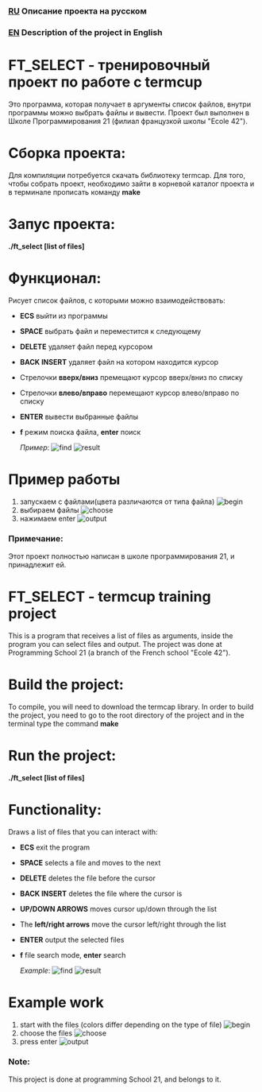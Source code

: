 ### [RU][1] Описание проекта на русском
[1]: https://github.com/udraugr/ft_select/new/master?readme=1#ft_select---%D1%82%D1%80%D0%B5%D0%BD%D0%B8%D1%80%D0%BE%D0%B2%D0%BE%D1%87%D0%BD%D1%8B%D0%B9-%D0%BF%D1%80%D0%BE%D0%B5%D0%BA%D1%82-%D0%BF%D0%BE-%D1%80%D0%B0%D0%B1%D0%BE%D1%82%D0%B5-%D1%81-termcup "RU"
### [EN][2] Description of the project in English
[2]: https://github.com/udraugr/ft_select/new/master?readme=1#ft_select---termcup-training-project "EN"

# FT_SELECT - тренировочный проект по работе с termcup
Это программа, которая получает в аргументы список файлов, внутри программы можно выбрать файлы и вывести.
Проект был выполнен в Школе Программирования 21 (филиал французкой школы "Ecole 42").

# Сборка проекта:
Для компиляции потребуется скачать библиотеку termcap. 
Для того, чтобы собрать проект, необходимо зайти в корневой каталог проекта и в терминале прописать команду **make**

# Запус проекта:
**./ft_select [list of files]**

# Функционал:
Рисует список файлов, с которыми можно взаимодействовать:
* **ECS** выйти из программы
* **SPACE** выбрать файл и переместится к следующему
* **DELETE** удаляет файл перед курсором
* **BACK INSERT** удаляет файл на котором находится курсор
* Стрелочки **вверх/вниз** премещают курсор вверх/вниз по списку
* Стрелочки **влево/вправо** перемещают курсор влево/вправо по списку
* **ENTER** вывести выбранные файлы
* **f** режим поиска файла, **enter** поиск
  
  *Пример*:
    ![find](https://github.com/udraugr/ft_select/blob/master/example_of_work/find.png)
    ![result](https://github.com/udraugr/ft_select/blob/master/example_of_work/result.png)

# Пример работы
1) запускаем с файлами(цвета различаются от типа файла)
![begin](https://github.com/udraugr/ft_select/blob/master/example_of_work/begin.png)
2) выбираем файлы
![choose](https://github.com/udraugr/ft_select/blob/master/example_of_work/choose.png)
3) нажимаем enter
![output](https://github.com/udraugr/ft_select/blob/master/example_of_work/output.png)

### Примечание:
Этот проект полностью написан в школе программирования 21, и принадлежит ей.


# FT_SELECT - termcup training project
This is a program that receives a list of files as arguments, inside the program you can select files and output.
The project was done at Programming School 21 (a branch of the French school "Ecole 42").

# Build the project:
To compile, you will need to download the termcap library.
In order to build the project, you need to go to the root directory of the project and in the terminal type the command **make**

# Run the project:
**./ft_select [list of files]**

# Functionality:
Draws a list of files that you can interact with:
* **ECS** exit the program
* **SPACE** selects a file and moves to the next
* **DELETE** deletes the file before the cursor
* **BACK INSERT** deletes the file where the cursor is
* **UP/DOWN ARROWS** moves cursor up/down through the list
* The **left/right arrows** move the cursor left/right through the list
* **ENTER** output the selected files
* **f** file search mode, **enter** search

  *Example*:
    ![find](https://github.com/udraugr/ft_select/blob/master/example_of_work/find.png)
    ![result](https://github.com/udraugr/ft_select/blob/master/example_of_work/result.png)

# Example work
1) start with the files (colors differ depending on the type of file)
![begin](https://github.com/udraugr/ft_select/blob/master/example_of_work/begin.png)
2) choose the files
![choose](https://github.com/udraugr/ft_select/blob/master/example_of_work/choose.png)
3) press enter
![output](https://github.com/udraugr/ft_select/blob/master/example_of_work/output.png)

### Note:
This project is done at programming School 21, and belongs to it.
